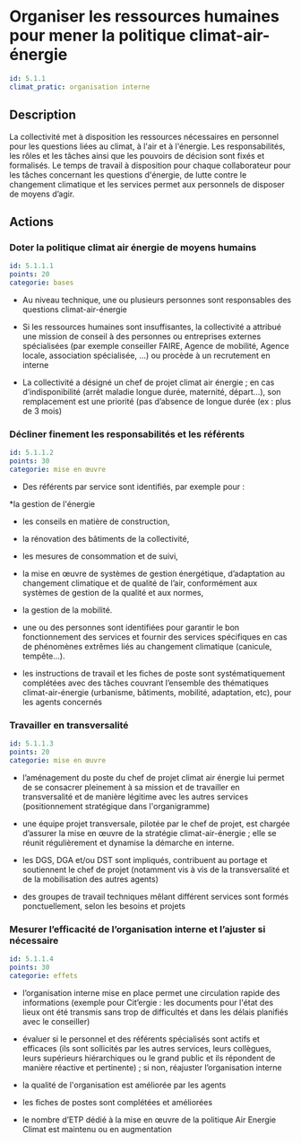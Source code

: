 # Organiser les ressources humaines pour mener la politique climat-air-énergie
```yaml
id: 5.1.1
climat_pratic: organisation interne
```
## Description
La collectivité met à disposition les ressources nécessaires en personnel pour les questions liées au climat, à l'air et à l'énergie. Les responsabilités, les rôles et les tâches ainsi que les pouvoirs de décision sont fixés et formalisés. Le temps de travail à disposition pour chaque collaborateur pour les tâches concernant les questions d'énergie, de lutte contre le changement climatique et les services permet aux personnels de disposer de moyens d’agir.



## Actions
### Doter la politique climat air énergie de moyens humains
```yaml
id: 5.1.1.1
points: 20
categorie: bases
```
- Au niveau technique, une ou plusieurs personnes sont responsables des questions climat-air-énergie

- Si les ressources humaines sont insuffisantes, la collectivité a attribué une mission de conseil à des personnes ou entreprises externes spécialisées (par exemple  conseiller FAIRE, Agence de mobilité, Agence locale, association spécialisée, ...) ou procède à un recrutement en interne

- La collectivité a désigné un chef de projet climat air énergie ; en cas d’indisponibilité (arrêt maladie longue durée, maternité, départ…), son remplacement est une priorité (pas d’absence de longue durée (ex : plus de 3 mois)




### Décliner finement les responsabilités et les référents
```yaml
id: 5.1.1.2
points: 30
categorie: mise en œuvre
```
- Des référents par service sont identifiés, par exemple pour : 

*la gestion de l'énergie 

* les conseils en matière de construction, 

* la rénovation des bâtiments de la collectivité,

* les mesures de consommation et de suivi, 

* la mise en œuvre de systèmes de gestion énergétique, d’adaptation au changement climatique et de qualité de l’air, conformément aux systèmes de gestion de la qualité et aux normes,

* la gestion de la mobilité. 

- une ou des personnes sont identifiées pour garantir le bon fonctionnement des services et fournir des services spécifiques en cas de phénomènes extrêmes liés au changement climatique (canicule, tempête...). 

- les instructions de travail et les fiches de poste sont systématiquement complétées avec des tâches couvrant l’ensemble des thématiques climat-air-énergie (urbanisme, bâtiments, mobilité, adaptation, etc), pour les agents concernés 




### Travailler en transversalité
```yaml
id: 5.1.1.3
points: 20
categorie: mise en œuvre
```
- l’aménagement du poste du chef de projet climat air énergie lui permet de se consacrer pleinement à sa mission et de travailler en transversalité et de manière légitime avec les autres services (positionnement stratégique dans l'organigramme)

- une équipe projet transversale, pilotée par le chef de projet, est chargée d’assurer la mise en œuvre de la stratégie climat-air-énergie ; elle se réunit régulièrement et dynamise la démarche en interne. 

- les DGS, DGA et/ou DST sont impliqués, contribuent au portage et soutiennent le chef de projet (notamment vis à vis de la transversalité et de la mobilisation des autres agents) 

- des groupes de travail techniques mêlant différent services sont formés ponctuellement, selon les besoins et projets






### Mesurer l’efficacité de l’organisation interne et l’ajuster si nécessaire
```yaml
id: 5.1.1.4
points: 30
categorie: effets
```
- l’organisation interne mise en place permet une circulation rapide des informations (exemple pour Cit’ergie : les documents pour l'état des lieux ont été transmis sans trop de difficultés et dans les délais planifiés avec le conseiller)

- évaluer si le personnel et des référents spécialisés sont actifs et efficaces (ils sont sollicités par les autres services, leurs collègues, leurs supérieurs hiérarchiques ou le grand public et ils répondent de manière réactive et pertinente) ; si non, réajuster l’organisation interne

- la qualité de l'organisation est améliorée par les agents

- les fiches de postes sont complétées et améliorées

- le nombre d’ETP dédié à la mise en œuvre de la politique Air Energie Climat est maintenu ou en augmentation









